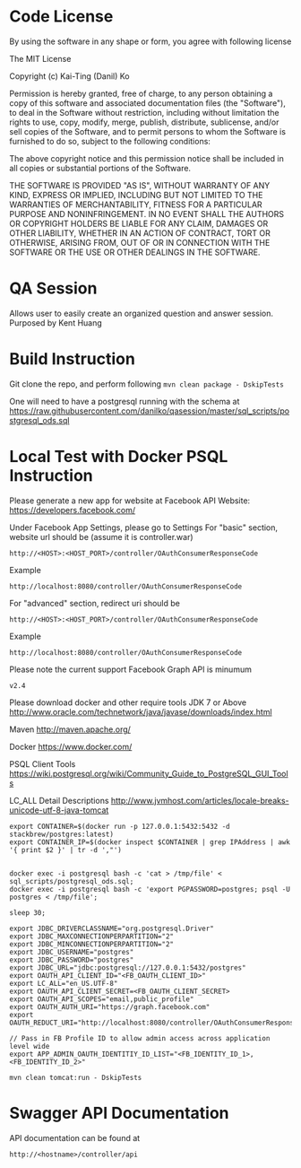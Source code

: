 Code License
===============
By using the software in any shape or form, you agree with following license

The MIT License

Copyright (c) Kai-Ting (Danil) Ko

Permission is hereby granted, free of charge, to any person obtaining a copy
of this software and associated documentation files (the "Software"), to deal
in the Software without restriction, including without limitation the rights
to use, copy, modify, merge, publish, distribute, sublicense, and/or sell
copies of the Software, and to permit persons to whom the Software is
furnished to do so, subject to the following conditions:

The above copyright notice and this permission notice shall be included in
all copies or substantial portions of the Software.

THE SOFTWARE IS PROVIDED "AS IS", WITHOUT WARRANTY OF ANY KIND, EXPRESS OR
IMPLIED, INCLUDING BUT NOT LIMITED TO THE WARRANTIES OF MERCHANTABILITY,
FITNESS FOR A PARTICULAR PURPOSE AND NONINFRINGEMENT. IN NO EVENT SHALL THE
AUTHORS OR COPYRIGHT HOLDERS BE LIABLE FOR ANY CLAIM, DAMAGES OR OTHER
LIABILITY, WHETHER IN AN ACTION OF CONTRACT, TORT OR OTHERWISE, ARISING FROM,
OUT OF OR IN CONNECTION WITH THE SOFTWARE OR THE USE OR OTHER DEALINGS IN
THE SOFTWARE.


QA Session
===============
Allows user to easily create an organized question and answer session.
Purposed by Kent Huang

Build Instruction
===============
Git clone the repo, and perform following
`mvn clean package - DskipTests`

One will need to have a postgresql running with the schema at
https://raw.githubusercontent.com/danilko/qasession/master/sql_scripts/postgresql_ods.sql


Local Test with Docker PSQL Instruction
===============

Please generate a new app for website at Facebook API Website:
https://developers.facebook.com/

Under Facebook App Settings, please go to Settings
For "basic" section, website url should be (assume it is controller.war)
```
http://<HOST>:<HOST_PORT>/controller/OAuthConsumerResponseCode
```
Example
```
http://localhost:8080/controller/OAuthConsumerResponseCode
```

For "advanced" section, redirect uri should be 
```
http://<HOST>:<HOST_PORT>/controller/OAuthConsumerResponseCode
```
Example
```
http://localhost:8080/controller/OAuthConsumerResponseCode
```

Please note the current support Facebook Graph API is minumum
```
v2.4 
```

Please download docker and other require tools
JDK 7 or Above 
http://www.oracle.com/technetwork/java/javase/downloads/index.html

Maven 
http://maven.apache.org/

Docker 
https://www.docker.com/

PSQL Client Tools 
https://wiki.postgresql.org/wiki/Community_Guide_to_PostgreSQL_GUI_Tools

LC_ALL Detail Descriptions
http://www.jvmhost.com/articles/locale-breaks-unicode-utf-8-java-tomcat

```
export CONTAINER=$(docker run -p 127.0.0.1:5432:5432 -d stackbrew/postgres:latest)
export CONTAINER_IP=$(docker inspect $CONTAINER | grep IPAddress | awk '{ print $2 }' | tr -d ',"')


docker exec -i postgresql bash -c 'cat > /tmp/file' < sql_scripts/postgresql_ods.sql;
docker exec -i postgresql bash -c 'export PGPASSWORD=postgres; psql -U postgres < /tmp/file';

sleep 30;

export JDBC_DRIVERCLASSNAME="org.postgresql.Driver"
export JDBC_MAXCONNECTIONPERPARTITION="2"
export JDBC_MINCONNECTIONPERPARTITION="2"
export JDBC_USERNAME="postgres"
export JDBC_PASSWORD="postgres"
export JDBC_URL="jdbc:postgresql://127.0.0.1:5432/postgres"
export OAUTH_API_CLIENT_ID="<FB_OAUTH_CLIENT_ID>"
export LC_ALL="en_US.UTF-8"
export OAUTH_API_CLIENT_SECRET=<FB_OAUTH_CLIENT_SECRET>
export OAUTH_API_SCOPES="email,public_profile"
export OAUTH_AUTH_URI="https://graph.facebook.com"
export OAUTH_REDUCT_URI="http://localhost:8080/controller/OAuthConsumerResponseCode"

// Pass in FB Profile ID to allow admin access across application level wide
export APP_ADMIN_OAUTH_IDENTITIY_ID_LIST="<FB_IDENTITY_ID_1>,<FB_IDENTITY_ID_2>"

mvn clean tomcat:run - DskipTests
```

Swagger API Documentation
===============

API documentation can be found at
```
http://<hostname>/controller/api
```

